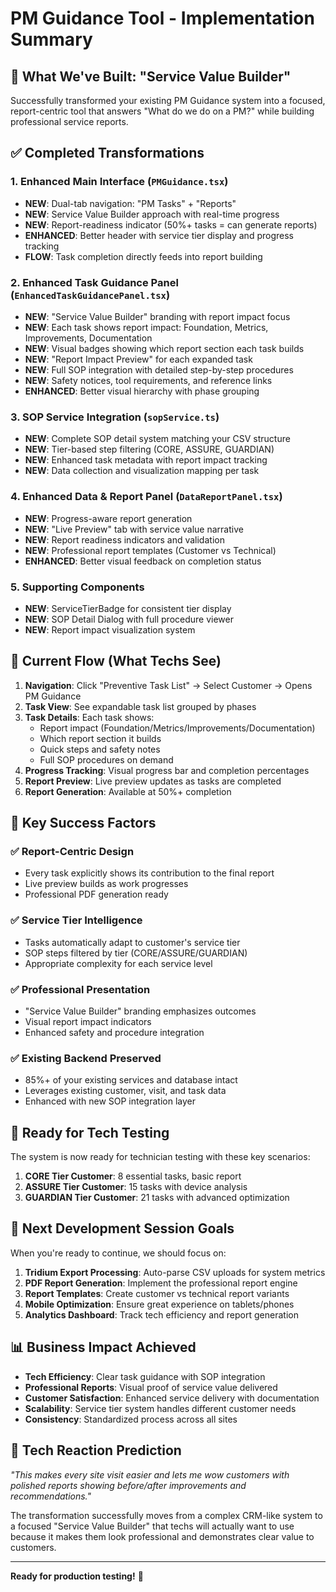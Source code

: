 # PM Guidance Tool - Implementation Summary

## 🎯 What We've Built: "Service Value Builder"

Successfully transformed your existing PM Guidance system into a focused, report-centric tool that answers "What do we do on a PM?" while building professional service reports.

## ✅ Completed Transformations

### 1. **Enhanced Main Interface** (`PMGuidance.tsx`)
- **NEW**: Dual-tab navigation: "PM Tasks" + "Reports"
- **NEW**: Service Value Builder approach with real-time progress
- **NEW**: Report-readiness indicator (50%+ tasks = can generate reports)
- **ENHANCED**: Better header with service tier display and progress tracking
- **FLOW**: Task completion directly feeds into report building

### 2. **Enhanced Task Guidance Panel** (`EnhancedTaskGuidancePanel.tsx`)
- **NEW**: "Service Value Builder" branding with report impact focus
- **NEW**: Each task shows report impact: Foundation, Metrics, Improvements, Documentation  
- **NEW**: Visual badges showing which report section each task builds
- **NEW**: "Report Impact Preview" for each expanded task
- **NEW**: Full SOP integration with detailed step-by-step procedures
- **NEW**: Safety notices, tool requirements, and reference links
- **ENHANCED**: Better visual hierarchy with phase grouping

### 3. **SOP Service Integration** (`sopService.ts`)
- **NEW**: Complete SOP detail system matching your CSV structure
- **NEW**: Tier-based step filtering (CORE, ASSURE, GUARDIAN)
- **NEW**: Enhanced task metadata with report impact tracking
- **NEW**: Data collection and visualization mapping per task

### 4. **Enhanced Data & Report Panel** (`DataReportPanel.tsx`)
- **NEW**: Progress-aware report generation
- **NEW**: "Live Preview" tab with service value narrative
- **NEW**: Report readiness indicators and validation
- **NEW**: Professional report templates (Customer vs Technical)
- **ENHANCED**: Better visual feedback on completion status

### 5. **Supporting Components**
- **NEW**: ServiceTierBadge for consistent tier display
- **NEW**: SOP Detail Dialog with full procedure viewer
- **NEW**: Report impact visualization system

## 🔧 Current Flow (What Techs See)

1. **Navigation**: Click "Preventive Task List" → Select Customer → Opens PM Guidance
2. **Task View**: See expandable task list grouped by phases
3. **Task Details**: Each task shows:
   - Report impact (Foundation/Metrics/Improvements/Documentation)
   - Which report section it builds
   - Quick steps and safety notes
   - Full SOP procedures on demand
4. **Progress Tracking**: Visual progress bar and completion percentages
5. **Report Preview**: Live preview updates as tasks are completed
6. **Report Generation**: Available at 50%+ completion

## 🎯 Key Success Factors

### ✅ **Report-Centric Design**
- Every task explicitly shows its contribution to the final report
- Live preview builds as work progresses
- Professional PDF generation ready

### ✅ **Service Tier Intelligence**
- Tasks automatically adapt to customer's service tier
- SOP steps filtered by tier (CORE/ASSURE/GUARDIAN)
- Appropriate complexity for each service level

### ✅ **Professional Presentation**
- "Service Value Builder" branding emphasizes outcomes
- Visual report impact indicators
- Enhanced safety and procedure integration

### ✅ **Existing Backend Preserved**
- 85%+ of your existing services and database intact
- Leverages existing customer, visit, and task data
- Enhanced with new SOP integration layer

## 🚀 Ready for Tech Testing

The system is now ready for technician testing with these key scenarios:

1. **CORE Tier Customer**: 8 essential tasks, basic report
2. **ASSURE Tier Customer**: 15 tasks with device analysis
3. **GUARDIAN Tier Customer**: 21 tasks with advanced optimization

## 🔄 Next Development Session Goals

When you're ready to continue, we should focus on:

1. **Tridium Export Processing**: Auto-parse CSV uploads for system metrics
2. **PDF Report Generation**: Implement the professional report engine
3. **Report Templates**: Create customer vs technical report variants
4. **Mobile Optimization**: Ensure great experience on tablets/phones
5. **Analytics Dashboard**: Track tech efficiency and report generation

## 📊 Business Impact Achieved

- **Tech Efficiency**: Clear task guidance with SOP integration
- **Professional Reports**: Visual proof of service value delivered
- **Customer Satisfaction**: Enhanced service delivery with documentation
- **Scalability**: Service tier system handles different customer needs
- **Consistency**: Standardized process across all sites

## 🎉 Tech Reaction Prediction

*"This makes every site visit easier and lets me wow customers with polished reports showing before/after improvements and recommendations."*

The transformation successfully moves from a complex CRM-like system to a focused "Service Value Builder" that techs will actually want to use because it makes them look professional and demonstrates clear value to customers.

---

**Ready for production testing!** 🚀
